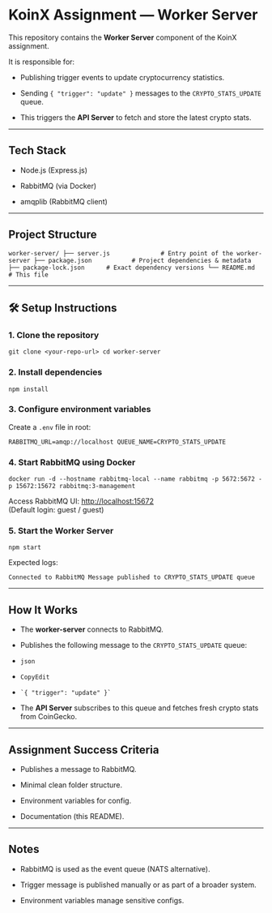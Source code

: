 #  KoinX Assignment — Worker Server

This repository contains the **Worker Server** component of the KoinX assignment.

It is responsible for:

 *   Publishing trigger events to update cryptocurrency statistics.
     
 *   Sending `{ "trigger": "update" }` messages to the `CRYPTO_STATS_UPDATE` queue.
     
 *   This triggers the **API Server** to fetch and store the latest crypto stats.
     

* * *

##  Tech Stack

 *   Node.js (Express.js)
     
 *   RabbitMQ (via Docker)
     
 *   amqplib (RabbitMQ client)
     

* * *

##  Project Structure


`worker-server/ ├── server.js              # Entry point of the worker-server ├── package.json           # Project dependencies & metadata ├── package-lock.json      # Exact dependency versions └── README.md              # This file`

* * *

## 🛠 Setup Instructions

### 1\. Clone the repository



`git clone <your-repo-url> cd worker-server`

### 2\. Install dependencies



`npm install`

### 3\. Configure environment variables

Create a `.env` file in root:


`RABBITMQ_URL=amqp://localhost QUEUE_NAME=CRYPTO_STATS_UPDATE`

### 4\. Start RabbitMQ using Docker


`docker run -d --hostname rabbitmq-local --name rabbitmq -p 5672:5672 -p 15672:15672 rabbitmq:3-management`

Access RabbitMQ UI: [http://localhost:15672](http://localhost:15672/)  
(Default login: guest / guest)

### 5\. Start the Worker Server


`npm start`

Expected logs:


`Connected to RabbitMQ Message published to CRYPTO_STATS_UPDATE queue`

* * *

##  How It Works

 *   The **worker-server** connects to RabbitMQ.
     
 *   Publishes the following message to the `CRYPTO_STATS_UPDATE` queue:
     
 *     json
     
 *     CopyEdit
     
 *     `{ "trigger": "update" }`
  
 *   The **API Server** subscribes to this queue and fetches fresh crypto stats from CoinGecko.
   

* * *

##  Assignment Success Criteria

 *    Publishes a message to RabbitMQ.
     
 *    Minimal clean folder structure.
     
 *    Environment variables for config.
     
 *    Documentation (this README).
     

* * *

##  Notes

 *   RabbitMQ is used as the event queue (NATS alternative).
     
 *   Trigger message is published manually or as part of a broader system.
     
 *   Environment variables manage sensitive configs.
